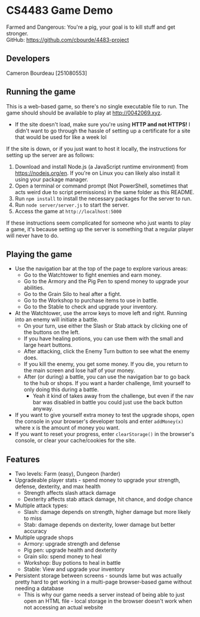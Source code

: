 # CS4483 Game Demo
Farmed and Dangerous: You're a pig, your goal is to kill stuff and get stronger.  
GitHub: https://github.com/cbourde/4483-project  

## Developers
Cameron Bourdeau [251080553]


## Running the game
This is a web-based game, so there's no single executable file to run. The game should should be available to play at http://0042069.xyz.  
- If the site doesn't load, make sure you're using **HTTP and not HTTPS!** I didn't want to go through the hassle of setting up a certificate for a site that would be used for like a week lol

If the site is down, or if you just want to host it locally, the instructions for setting up the server are as follows:
1. Download and install Node.js (a JavaScript runtime environment) from https://nodejs.org/en. If you're on Linux you can likely also install it using your package manager.
2. Open a terminal or command prompt (Not PowerShell, sometimes that acts weird due to script permissions) in the same folder as this README.
3. Run `npm install` to install the necessary packages for the server to run.
4. Run `node server/server.js` to start the server.
5. Access the game at `http://localhost:5000`

If these instructions seem complicated for someone who just wants to play a game, it's because setting up the server is something that a regular player will never have to do.
## Playing the game
- Use the navigation bar at the top of the page to explore various areas:
	- Go to the Watchtower to fight enemies and earn money.
	- Go to the Armory and the Pig Pen to spend money to upgrade your abilities.
	- Go to the Grain Silo to heal after a fight.
	- Go to the Workshop to purchase items to use in battle.
	- Go to the Stable to check and upgrade your inventory.
- At the Watchtower, use the arrow keys to move left and right. Running into an enemy will initiate a battle.
	- On your turn, use either the Slash or Stab attack by clicking one of the buttons on the left.
	- If you have healing potions, you can use them with the small and large heart buttons.
	- After attacking, click the Enemy Turn button to see what the enemy does.
	- If you kill the enemy, you get some money. If you die, you return to the main screen and lose half of your money.
	- After (or during) a battle, you can use the navigation bar to go back to the hub or shops. If you want a harder challenge, limit yourself to only doing this during a battle.
		- Yeah it kind of takes away from the challenge, but even if the nav bar was disabled in battle you could just use the back button anyway.
- If you want to give yourself extra money to test the upgrade shops, open the console in your browser's developer tools and enter `addMoney(x)` where x is the amount of money you want.
- If you want to reset your progress, enter `clearStorage()` in the browser's console, or clear your cache/cookies for the site.
## Features
- Two levels: Farm (easy), Dungeon (harder)
- Upgradeable player stats - spend money to upgrade your strength, defense, dexterity, and max health
	- Strength affects slash attack damage
	- Dexterity affects stab attack damage, hit chance, and dodge chance
- Multiple attack types:
	- Slash: damage depends on strength, higher damage but more likely to miss
	- Stab: damage depends on dexterity, lower damage but better accuracy
- Multiple upgrade shops
	- Armory: upgrade strength and defense
	- Pig pen: upgrade health and dexterity
	- Grain silo: spend money to heal
	- Workshop: Buy potions to heal in battle
	- Stable: View and upgrade your inventory
- Persistent storage between screens - sounds lame but was actually pretty hard to get working in a multi-page browser-based game without needing a database
	- This is why our game needs a server instead of being able to just open an HTML file - local storage in the browser doesn't work when not accessing an actual website
